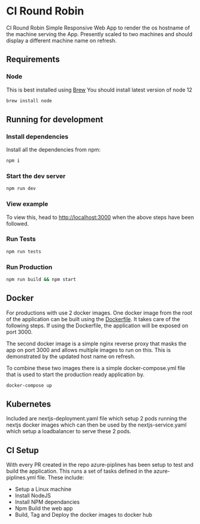 
# CI Round Robin

CI Round Robin Simple Responsive Web App to render the os hostname of the machine serving the App.  Presently scaled to two machines and should display a different machine name on refresh.

## Requirements

### Node

This is best installed using [Brew](http://brew.sh/)
You should install latest version of node 12

```bash
brew install node
```

## Running for development

### Install dependencies

Install all the dependencies from npm:

```bash
npm i
```

### Start the dev server

```bash
npm run dev
```

### View example

To view this, head to [http://localhost:3000](http://localhost:3000) when the above steps have been followed.


### Run Tests

```bash
npm run tests
```

### Run Production

```bash
npm run build && npm start
```


## Docker

For productions with use 2 docker images.  One docker image from the root of the application can be built using the [Dockerfile](Dockerfile). It takes care of the following steps. If using the Dockerfile, the application will be exposed on port 3000.

The second docker image is a simple nginx reverse proxy that masks the app on port 3000 and allows multiple images to run on this.  This is demonstrated by the updated host name on refresh.

To combine these two images there is a simple docker-compose.yml file that is used to start the production ready application by.

```bash
docker-compose up
```

## Kubernetes

Included are nextjs-deployment.yaml file which setup 2 pods running the nextjs docker images which can then be used by the nextjs-service.yaml which setup a loadbalancer to serve these 2 pods.

## CI Setup

With every PR created in the repo azure-piplines has been setup to test and build the application.  This runs a set of tasks defined in the azure-piplines.yml file.  These include:

- Setup a Linux machine
- Install NodeJS
- Install NPM dependancies
- Npm Build the web app
- Build, Tag and Deploy the docker images to docker hub
